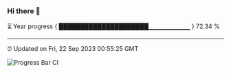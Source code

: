 ### Hi there 👋

⏳ Year progress { █████████████████████▁▁▁▁▁▁▁▁▁ } 72.34 %

---

⏰ Updated on Fri, 22 Sep 2023 00:55:25 GMT

![Progress Bar CI](https://github.com/JuvenileQ/Progress-Bar-CI/workflows/main/badge.svg)
